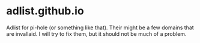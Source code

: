 # adlist.github.io
Adlist for pi-hole (or something like that).
Their might be a few domains that are invallaid. I will try to fix them, but it should not be much of a problem. 
